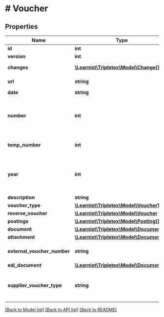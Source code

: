 # # Voucher

## Properties

Name | Type | Description | Notes
------------ | ------------- | ------------- | -------------
**id** | **int** |  | [optional]
**version** | **int** |  | [optional]
**changes** | [**\Learnist\Tripletex\Model\Change[]**](Change.md) |  | [optional] [readonly]
**url** | **string** |  | [optional] [readonly]
**date** | **string** |  |
**number** | **int** | System generated number that cannot be changed. | [optional] [readonly]
**temp_number** | **int** | Temporary voucher number. | [optional] [readonly]
**year** | **int** | System generated number that cannot be changed. | [optional] [readonly]
**description** | **string** |  |
**voucher_type** | [**\Learnist\Tripletex\Model\VoucherType**](VoucherType.md) |  | [optional]
**reverse_voucher** | [**\Learnist\Tripletex\Model\Voucher**](Voucher.md) |  | [optional]
**postings** | [**\Learnist\Tripletex\Model\Posting[]**](Posting.md) |  |
**document** | [**\Learnist\Tripletex\Model\Document**](Document.md) |  | [optional]
**attachment** | [**\Learnist\Tripletex\Model\Document**](Document.md) |  | [optional]
**external_voucher_number** | **string** | External voucher number. | [optional]
**edi_document** | [**\Learnist\Tripletex\Model\Document**](Document.md) |  | [optional]
**supplier_voucher_type** | **string** | Supplier voucher type - simple and detailed. | [optional]

[[Back to Model list]](../../README.md#models) [[Back to API list]](../../README.md#endpoints) [[Back to README]](../../README.md)
